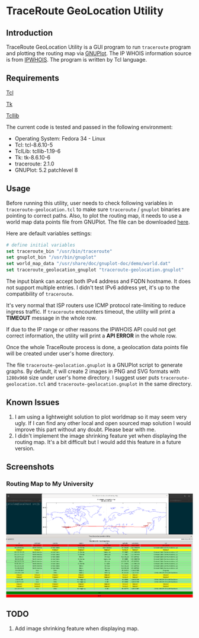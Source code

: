 # TraceRoute GeoLocation Utility

## Introduction

TraceRoute GeoLocation Utility is a GUI program to run `traceroute` program and plotting the routing map via [GNUPlot](http://www.gnuplot.info/). The IP WHOIS information source is from [IPWHOIS](https://ipwhois.io/). The program is written by Tcl language.

## Requirements

[Tcl](https://core.tcl-lang.org/tcl)

[Tk](https://core.tcl-lang.org/tk)

[Tcllib](https://www.tcl.tk/software/tcllib/)

The current code is tested and passed in the following environment:

* Operating System: Fedora 34 - Linux
* Tcl: tcl-8.6.10-5
* TclLib: tcllib-1.19-6
* Tk: tk-8.6.10-6
* traceroute: 2.1.0
* GNUPlot: 5.2 patchlevel 8

## Usage

Before running this utility, user needs to check following variables in `traceroute-geolocation.tcl` to make sure `traceroute` / `gnuplot` binaries are pointing to correct paths. Also, to plot the routing map, it needs to use a world map data points file from GNUPlot. The file can be downloaded [here](https://github.com/gnuplot/gnuplot/blob/master/demo/world.dat). 

Here are default variables settings:

```tcl
# define initial variables
set traceroute_bin "/usr/bin/traceroute"
set gnuplot_bin "/usr/bin/gnuplot"
set world_map_data "/usr/share/doc/gnuplot-doc/demo/world.dat"
set traceroute_geolocation_gnuplot "traceroute-geolocation.gnuplot"
```

The input blank can accept both IPv4 address and FQDN hostname. It does not support multiple entries. I didn't test IPv6 address yet, it's up to the compatibility of `traceroute`.

It's very normal that ISP routers use ICMP protocol rate-limiting to reduce ingress traffic. If `traceroute` encounters timeout, the utility will print a **TIMEOUT** message in the whole row. 

If due to the IP range or other reasons the IPWHOIS API could not get correct information, the utility will print a **API ERROR** in the whole row.

Once the whole TraceRoute process is done, a geolocation data points file will be created under user's home directory.

The file `traceroute-geolocation.gnuplot` is a GNUPlot script to generate graphs. By default, it will create 2 images in PNG and SVG formats with `1280x960` size under user's home directory. I suggest user puts `traceroute-geolocation.tcl` and `traceroute-geolocation.gnuplot` in the same directory.

## Known Issues

1. I am using a lightweight solution to plot worldmap so it may seem very ugly. If I can find any other local and open sourced map solution I would improve this part without any doubt. Please bear with me.
2. I didn't implement the image shrinking feature yet when displaying the routing map. It's a bit difficult but I would add this feature in a future version.

## Screenshots

### Routing Map to My University

![](screenshots/bay-area-to-neau.png)

## TODO

1. Add image shrinking feature when displaying map.
